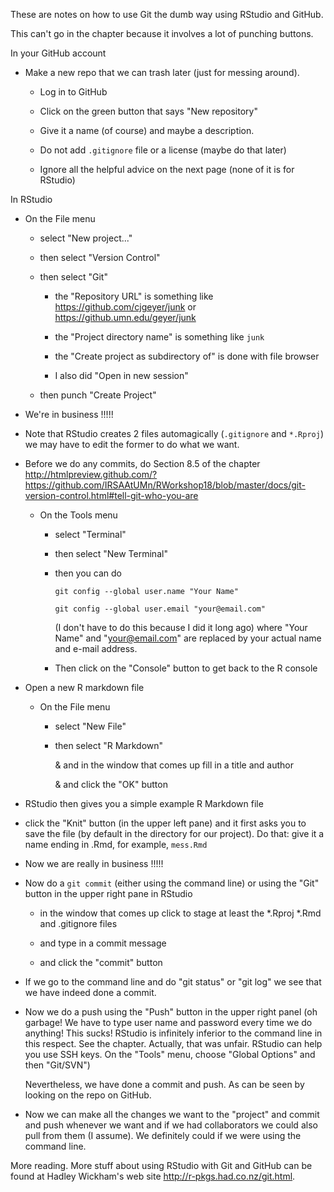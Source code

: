 
These are notes on how to use Git the dumb way using RStudio and GitHub.

This can't go in the chapter because it involves a lot of punching buttons.

In your GitHub account

 * Make a new repo that we can trash later (just for messing around).

   - Log in to GitHub

   - Click on the green button that says "New repository"

   - Give it a name (of course) and maybe a description.

   - Do not add `.gitignore` file or a license (maybe do that later)

   - Ignore all the helpful advice on the next page (none of it
     is for RStudio)

In RStudio

 * On the File menu

   - select "New project..."

   - then select "Version Control"

   - then select "Git"

     + the "Repository URL" is something like https://github.com/cjgeyer/junk
       or https://github.umn.edu/geyer/junk

     + the "Project directory name" is something like `junk`

     + the "Create project as subdirectory of" is done with file browser

     + I also did "Open in new session"

   - then punch "Create Project"

 * We're in business !!!!!

 * Note that RStudio creates 2 files automagically (`.gitignore` and `*.Rproj`)
   we may have to edit the former to do what we want.

 * Before we do any commits, do Section 8.5 of the chapter
   http://htmlpreview.github.com/?https://github.com/IRSAAtUMn/RWorkshop18/blob/master/docs/git-version-control.html#tell-git-who-you-are

   - On the Tools menu

     + select "Terminal"

     + then select "New Terminal"

     + then you can do

           git config --global user.name "Your Name"

           git config --global user.email "your@email.com"

       (I don't have to do this because I did it long ago)
       where "Your Name" and "your@email.com" are replaced by
       your actual name and e-mail address.

     + Then click on the "Console" button to get back to the R console

 * Open a new R markdown file

   - On the File menu

     + select "New File"

     + then select "R Markdown"

       & and in the window that comes up fill in a title and author

       & and click the "OK" button

 * RStudio then gives you a simple example R Markdown file

 * click the "Knit" button (in the upper left pane) and it first asks you
   to save the file (by default in the directory for our project).  Do
   that: give it a name ending in .Rmd, for example, `mess.Rmd`

 * Now we are really in business !!!!!
  
 * Now do a `git commit` (either using the command line) or using the "Git"
   button in the upper right pane in RStudio

   - in the window that comes up click to stage at least the *.Rproj
     *.Rmd and .gitignore files

   - and type in a commit message

   - and click the "commit" button

 * If we go to the command line and do "git status" or "git log" we see that
   we have indeed done a commit.

 * Now we do a push using the "Push" button in the upper right panel
   (oh garbage!  We have to type user name and password every time we
   do anything!  This sucks!  RStudio is infinitely inferior to the
   command line in this respect.  See the chapter.  Actually, that was
   unfair. RStudio can help you use SSH keys.  On the "Tools" menu, choose
   "Global Options" and then "Git/SVN")

   Nevertheless, we have done a commit and push.  As can be seen by
   looking on the repo on GitHub.

 * Now we can make all the changes we want to the "project" and
   commit and push whenever we want and if we had collaborators
   we could also pull from them (I assume).  We definitely could
   if we were using the command line.

More reading.  More stuff about using RStudio with Git and GitHub can be
found at Hadley Wickham's web site http://r-pkgs.had.co.nz/git.html.
